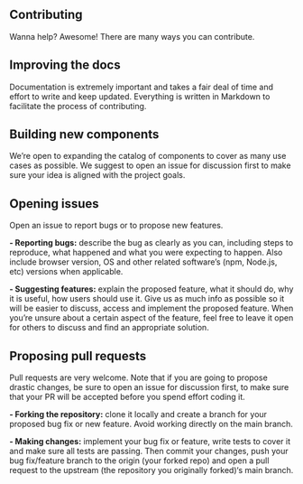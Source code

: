 ## Contributing
Wanna help? Awesome! There are many ways you can contribute.

## Improving the docs
Documentation is extremely important and takes a fair deal of time and effort to write and keep updated. Everything is written in Markdown to facilitate the process of contributing.

## Building new components
We’re open to expanding the catalog of components to cover as many use cases as possible. We suggest to open an issue for discussion first to make sure your idea is aligned with the project goals.

## Opening issues
Open an issue to report bugs or to propose new features.

**- Reporting bugs:**
describe the bug as clearly as you can, including steps to reproduce, what happened and what you were expecting to happen. Also include browser version, OS and other related software’s (npm, Node.js, etc) versions when applicable.

**- Suggesting features:** explain the proposed feature, what it should do, why it is useful, how users should use it. Give us as much info as possible so it will be easier to discuss, access and implement the proposed feature. When you’re unsure about a certain aspect of the feature, feel free to leave it open for others to discuss and find an appropriate solution.

## Proposing pull requests
Pull requests are very welcome. Note that if you are going to propose drastic changes, be sure to open an issue for discussion first, to make sure that your PR will be accepted before you spend effort coding it.

**- Forking the repository:** clone it locally and create a branch for your proposed bug fix or new feature. Avoid working directly on the main branch.

**- Making changes:** implement your bug fix or feature, write tests to cover it and make sure all tests are passing. Then commit your changes, push your bug fix/feature branch to the origin (your forked repo) and open a pull request to the upstream (the repository you originally forked)‘s main branch.
